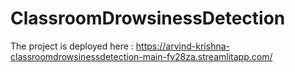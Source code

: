 # ClassroomDrowsinessDetection
 
The project is deployed here : https://arvind-krishna-classroomdrowsinessdetection-main-fv28za.streamlitapp.com/
